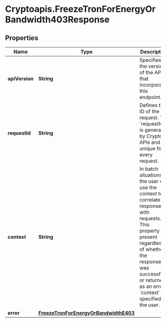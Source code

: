 # Cryptoapis.FreezeTronForEnergyOrBandwidth403Response

## Properties

Name | Type | Description | Notes
------------ | ------------- | ------------- | -------------
**apiVersion** | **String** | Specifies the version of the API that incorporates this endpoint. | 
**requestId** | **String** | Defines the ID of the request. The &#x60;requestId&#x60; is generated by Crypto APIs and it&#39;s unique for every request. | 
**context** | **String** | In batch situations the user can use the context to correlate responses with requests. This property is present regardless of whether the response was successful or returned as an error. &#x60;context&#x60; is specified by the user. | [optional] 
**error** | [**FreezeTronForEnergyOrBandwidthE403**](FreezeTronForEnergyOrBandwidthE403.md) |  | 


